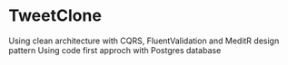 # TweetClone
Using clean architecture with CQRS, FluentValidation and MeditR design pattern
Using code first approch with Postgres database
